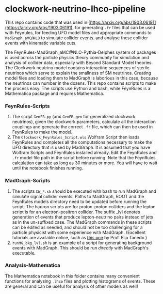 # clockwork-neutrino-lhco-pipeline

This repo contains code that was used in [https://arxiv.org/abs/1903.06191](https://arxiv.org/abs/1903.06191), for generating `.fr` files that can be used with Feynules, for feeding UFO model files and appropriate commands to `MadGraph_aMC@NLO` to simulate collider events, and analyse these collider events with kinematic variable cuts.

The FeynRules-MadGraph_aMC@NLO-Pythia-Delphes system of packages is used across the particle physics theory community for simulation and analysis of collider data, especially with Beyond Standard Model theories. The Clockwork neutrino model contains interacting sequences of sterile neutrinos which serve to explain the smallness of SM neutrinos. Creating model files and loading them to MadGraph is laborious in this case, because the neutrinos can number in the dozens. This repo contains scripts to make the process easy. The scripts use Python and bash, while FeynRules is a Mathematica package and requires Mathematica.

### FeynRules-Scripts

1. The script `GenFR.py` (and `GenFR_gen` for generalized clockwork neutrinos), given the clockwork parameters, calculate all the interaction couplings and generate the correct `.fr` file, which can then be used in FeynRules to make the model.
2. The `Clockwork_FeynRules_Script.wls` Wolfram Script then loads FeynRules and completes all the computations necessary to make the UFO directory that is used by MadGraph. It is assumed that you have Wolfram Scripts and FeynRules installed already. Edit the FeynRules and `.fr` model file path in the script before running. Note that the FeynRules calculation can take as long as 30 minutes or more. You will have to wait until the notebook finishes running.

### MadGraph-Scripts

1. The scripts `CW_*.sh` should be executed with bash to run MadGraph and simulate signal collider events. Paths to MadGraph, ROOT and the FeynRules models directory need to be updated before running the script. The hadron scripts are for proton-proton colliders and the lepton script is for an electron-positron collider. The suffix _lvl denotes generation of events that produce lepton-neutrino pairs instead of jets as in the un-suffixed case. The MadGraph commands in these scripts can be edited as needed, and should not be too challenging for a particle physicist with some experience with MadGraph. (Excellent tutorials are available online, such as [this one](https://www.physics.uci.edu/~tanedo/files/notes/ColliderMadgraph.pdf) by Prof. Flip Tanedo.)
2. `runMG_bkg_lvl.sh` is an example of a script for generating background events with MadGraph. This should be run *directly* with MadGraph's executable.

### Analysis-Mathematica

The Mathematica notebook in this folder contains many convenient functions for analysing `.lhco` files and plotting histograms of events. These are general and can be useful for analysis of other models as well! 


